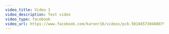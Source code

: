 ```yaml
---
video_title: Video 1
video_description: Test video
video_type: facebook
video_url: https://www.facebook.com/karonr16/videos/pcb.5018457304880790/271973368374011
---
```


